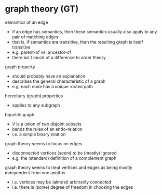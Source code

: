 
# graph theory (GT)

semantics of an edge
- if an edge has semantics, then these semantics
  usually also apply to any pair of matching edges
- that is, if semantics are transitive, then the
  resulting graph is itself transitive
- e.g. parent-of vs. ancestor-of
- there isn't much of a difference to order theory

graph property
- should probably have an explanation
- describes the general characteristic of a graph
- e.g. each node has a unique rooted path

hereditary (graph) properties
- applies to any subgraph

bipartite graph
- V is a union of two disjoint subsets
- bends the rules of an endo-relation
- i.e. a simple binary relation

graph theory seems to focus on edges
- disconnected vertices (seem) to be (mostly) ignored
- e.g. the (standard) definition of a complement graph

graph theory seems to treat vertices and edges
  as being mostly independent from one another
- i.e. vertices may be (almost) arbitrarily connected
- i.e. there is (some) degree of freedom in choosing the edges
